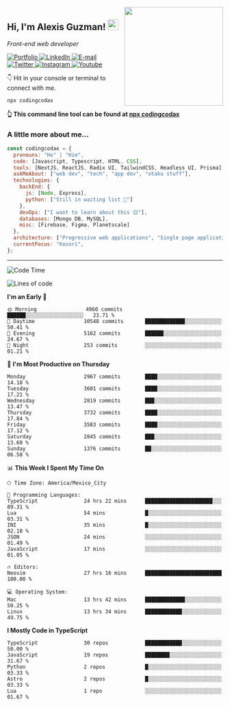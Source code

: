 <img align='right' src="https://media.giphy.com/media/M9gbBd9nbDrOTu1Mqx/giphy.gif" width="230">
<h2>Hi, I'm Alexis Guzman! <img src="https://media.giphy.com/media/hvRJCLFzcasrR4ia7z/giphy.gif" width="25px"></h2>
<p><em>Front-end web developer</em></p>

<p>
  <a href='https://www.codingcodax.dev' target='_blank'>
    <img alt='Portfolio' src='https://img.shields.io/badge/Portfolio-black?logo=vercel&style=flat-square'>
  </a>
  <a href='https://linkedin.com/in/codingcodax' target='_blank'>
    <img alt='LinkedIn' src='https://img.shields.io/badge/LinkedIn-black?logo=LinkedIn&style=flat-square'>
  </a>
  <a href='mailto:codingcodax@gmail.com' target='_blank'>
    <img alt='E-mail' src='https://img.shields.io/badge/Email-black?logo=Gmail&style=flat-square'>
  </a>
  <a href='https://twitter.com/codingcodax' target='_blank'>
    <img alt='Twitter' src='https://img.shields.io/badge/Twitter-black?logo=Twitter&style=flat-square'>
  </a>
  <a href='https://www.instagram.com/codingcodax' target='_blank'>
    <img alt='Instagram' src='https://img.shields.io/badge/Instagram-black?logo=Instagram&style=flat-square'>
  </a>
  <a href='https://www.youtube.com/@codingcodax' target='_blank'>
    <img alt='Youtube' src='https://img.shields.io/badge/YouTube-black?logo=Youtube&style=flat-square'>
  </a>
</p>

👇 Hit in your console or terminal to connect with me.

```bash
npx codingcodax
```
**👆 This command line tool can be found at [npx codingcodax](https://github.com/codingcodax/npx-codingcodax)**

<h3>A little more about me...</h3>

```javascript
const codingcodax = {
  pronouns: "He" | "Him",
  code: [Javascript, Typescript, HTML, CSS],
  tools: [NextJS, ReactJS, Radix UI, TailwindCSS, Headless UI, Prisma],
  askMeAbout: ["web dev", "tech", "app dev", "otaku stuff"],
  technologies: {
    backEnd: {
      js: [Node, Express],
      python: ["Still in waiting list 🥲"]
    },
    devOps: ["I want to learn about this 😊"],
    databases: [Mongo DB, MySQL],
    misc: [Firebase, Figma, Planetscale]
  },
  architecture: ["Progressive web applications", "Single page applications"],
  currentFocus: "Kosori",
};
```

---

<!--START_SECTION:waka-->
![Code Time](http://img.shields.io/badge/Code%20Time-2%2C292%20hrs%2044%20mins-blue)

![Lines of code](https://img.shields.io/badge/From%20Hello%20World%20I%27ve%20Written-9.3%20million%20lines%20of%20code-blue)

**I'm an Early 🐤** 

```text
🌞 Morning                4960 commits        ██████░░░░░░░░░░░░░░░░░░░   23.71 % 
🌆 Daytime                10548 commits       █████████████░░░░░░░░░░░░   50.41 % 
🌃 Evening                5162 commits        ██████░░░░░░░░░░░░░░░░░░░   24.67 % 
🌙 Night                  253 commits         ░░░░░░░░░░░░░░░░░░░░░░░░░   01.21 % 
```
📅 **I'm Most Productive on Thursday** 

```text
Monday                   2967 commits        ████░░░░░░░░░░░░░░░░░░░░░   14.18 % 
Tuesday                  3601 commits        ████░░░░░░░░░░░░░░░░░░░░░   17.21 % 
Wednesday                2819 commits        ███░░░░░░░░░░░░░░░░░░░░░░   13.47 % 
Thursday                 3732 commits        ████░░░░░░░░░░░░░░░░░░░░░   17.84 % 
Friday                   3583 commits        ████░░░░░░░░░░░░░░░░░░░░░   17.12 % 
Saturday                 2845 commits        ███░░░░░░░░░░░░░░░░░░░░░░   13.60 % 
Sunday                   1376 commits        ██░░░░░░░░░░░░░░░░░░░░░░░   06.58 % 
```


📊 **This Week I Spent My Time On** 

```text
🕑︎ Time Zone: America/Mexico_City

💬 Programming Languages: 
TypeScript               24 hrs 22 mins      ██████████████████████░░░   89.31 % 
Lua                      54 mins             █░░░░░░░░░░░░░░░░░░░░░░░░   03.31 % 
INI                      35 mins             █░░░░░░░░░░░░░░░░░░░░░░░░   02.18 % 
JSON                     24 mins             ░░░░░░░░░░░░░░░░░░░░░░░░░   01.49 % 
JavaScript               17 mins             ░░░░░░░░░░░░░░░░░░░░░░░░░   01.05 % 

🔥 Editors: 
Neovim                   27 hrs 16 mins      █████████████████████████   100.00 % 

💻 Operating System: 
Mac                      13 hrs 42 mins      █████████████░░░░░░░░░░░░   50.25 % 
Linux                    13 hrs 34 mins      ████████████░░░░░░░░░░░░░   49.75 % 
```

**I Mostly Code in TypeScript** 

```text
TypeScript               30 repos            ████████████░░░░░░░░░░░░░   50.00 % 
JavaScript               19 repos            ████████░░░░░░░░░░░░░░░░░   31.67 % 
Python                   2 repos             █░░░░░░░░░░░░░░░░░░░░░░░░   03.33 % 
Astro                    2 repos             █░░░░░░░░░░░░░░░░░░░░░░░░   03.33 % 
Lua                      1 repo              ░░░░░░░░░░░░░░░░░░░░░░░░░   01.67 % 
```




<!--END_SECTION:waka-->
